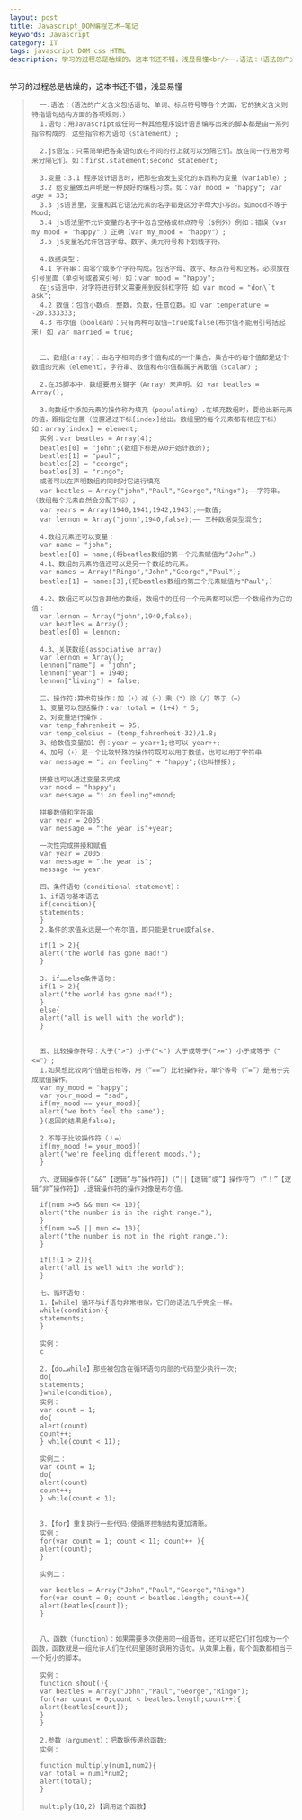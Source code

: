```yaml
---
layout: post
title: Javascript_DOM编程艺术—笔记
keywords: Javascript
category: IT
tags: javascript DOM css HTML
description: 学习的过程总是枯燥的，这本书还不错，浅显易懂<br/>一.语法：（语法的广义含义包括语句、单词、标点符号等各个方面，它的狭义含义则特指语句结构方面的各项规则.）<br/>1.语句：用Javascript或任何一种其他程序设计语言编写出来的脚本都是由一系列指令构成的，这些指令称为语句（statement）;
---
```




学习的过程总是枯燥的，这本书还不错，浅显易懂

>		一.语法：（语法的广义含义包括语句、单词、标点符号等各个方面，它的狭义含义则特指语句结构方面的各项规则.）
>		1.语句：用Javascript或任何一种其他程序设计语言编写出来的脚本都是由一系列指令构成的，这些指令称为语句（statement）;
>
>		2.js语法：只需简单把各条语句放在不同的行上就可以分隔它们。放在同一行用分号来分隔它们。如：first.statement;second statement;
>
>		3.变量：3.1 程序设计语言时，把那些会发生变化的东西称为变量（variable）;  
>		3.2 给变量做出声明是一种良好的编程习惯。如：var mood = "happy"; var age = 33;
>		3.3 js语言里，变量和其它语法元素的名字都是区分字母大小写的。如mood不等于Mood;
>		3.4 js语法里不允许变量的名字中包含空格或标点符号（$例外）例如：错误（var my mood = "happy";）正确（var my_mood = "happy"）;
>		3.5 js变量名允许包含字母、数字、美元符号和下划线字符。
>
>		4.数据类型：
>		4.1 字符串：由零个或多个字符构成。包括字母、数字、标点符号和空格。必须放在引号里面（单引号或者双引号）如：var mood = "happy";
>		在js语言中，对字符进行转义需要用到反斜杠字符 如 var mood = "don\`t ask";
>		4.2 数值：包含小数点，整数，负数，任意位数。如 var temperature = -20.333333;
>		4.3 布尔值（boolean）：只有两种可取值—true或false(布尔值不能用引号括起来) 如 var married = true;
>
>
>		二、数组(array)：由名字相同的多个值构成的一个集合，集合中的每个值都是这个数组的元素（element），字符串、数值和布尔值都属于离散值（scalar）;
>
>		2.在JS脚本中，数组要用关键字（Array）来声明。如 var beatles = Array();
>
>		3.向数组中添加元素的操作称为填充（populating）.在填充数组时，要给出新元素的值，跟指定位置（位置通过下标[index]给出。数组里的每个元素都有相应下标）如：array[index] = element;
>		实例：var beatles = Array(4);
>		beatles[0] = "john";(数组下标是从0开始计数的);
>		beatles[1] = "paul";
>		beatles[2] = "ceorge";
>		beatles[3] = "ringo";
>		或者可以在声明数组的同时对它进行填充
>		var beatles = Array("john","Paul","George","Ringo");——字符串。（数组每个元素自然会分配下标）;
>		var years = Array(1940,1941,1942,1943);——数值;
>		var lennon = Array("john",1940,false);—— 三种数据类型混合;
>
>		4.数组元素还可以变量：
>		var name = "john";
>		beatles[0] = name;(将beatles数组的第一个元素赋值为“John”.)
>		4.1、数组的元素的值还可以是另一个数组的元素。
>		var names = Array("Ringo","John","George","Paul");
>		beatles[1] = names[3];(把beatles数组的第二个元素赋值为"Paul";)
>
>		4.2、数组还可以包含其他的数组，数组中的任何一个元素都可以把一个数组作为它的值：
>		var lennon = Array("john",1940,false);
>		var beatles = Array();
>		beatles[0] = lennon;
>
>		4.3、关联数组(associative array)
>		var lennon = Array();
>		lennon["name"] = "john";
>		lennon["year"] = 1940;
>		lennon["living"] = false;
>
>		三、操作符:算术符操作：加（+）减（-）乘（*）除（/）等于（=）
>		1、变量可以包括操作：var total = (1+4) * 5;
>		2、对变量进行操作：
>		var temp_fahrenheit = 95;
>		var temp_celsius = (temp_fahrenheit-32)/1.8;
>		3、给数值变量加1 例：year = year+1;也可以 year++;
>		4、加号（+）是一个比较特殊的操作符既可以用于数值，也可以用于字符串
>		var message = "i an feeling" + "happy";(也叫拼接);
>
>		拼接也可以通过变量来完成
>		var mood = "happy";
>		var message = "i an feeling"+mood;
>
>		拼接数值和字符串
>		var year = 2005;
>		var message = "the year is"+year;
>
>		一次性完成拼接和赋值
>		var year = 2005;
>		var message = "the year is";
>		message += year;
>
>		四、条件语句（conditional statement）：
>		1、if语句基本语法：
>		if(condition){
>		statements;
>		}
>		2.条件的求值永远是一个布尔值，即只能是true或false.
>
>		if(1 > 2){
>		alert("the world has gone mad!")
>		}
>
>		3. if……else条件语句：
>		if(1 > 2){
>		alert("the world has gone mad!");
>		}
>		else{
>		alert("all is well with the world");
>		}
>
>
>		五、比较操作符号：大于(">") 小于("<") 大于或等于(">=") 小于或等于（"<="）;
>		1.如果想比较两个值是否相等，用（“==”）比较操作符，单个等号（“=”）是用于完成赋值操作。
>		var my_mood = "happy";
>		var your_mood = "sad";
>		if(my_mood == your_mood){
>		alert("we both feel the same");
>		}(返回的结果是false);
>
>		2.不等于比较操作符（！=）
>		if(my_mood != your_mood){
>		alert("we're feeling different moods.");
>		} 
>
>		六、逻辑操作符(“&&”【逻辑“与”操作符】)（“||【逻辑“或”】操作符”）（“！”【逻辑“非”操作符】）.逻辑操作符的操作对像是布尔值。
>
>		if(num >=5 && mun <= 10){
>		alert("the number is in the right range.");
>		}
>		if(num >=5 || mun <= 10){
>		alert("the number is not in the right range.");
>		}
>
>		if(!(1 > 2)){
>		alert("all is well with the world");
>		}
>
>		七、循环语句：
>		1.【while】循环与if语句非常相似，它们的语法几乎完全一样。
>		while(condition){
>		statements;
>		}
>
>		实例：
>		c
>
>		2.【do…while】那些被包含在循环语句内部的代码至少执行一次;
>		do{
>		statements;
>		}while(condition);
>		实例：
>		var count = 1;
>		do{
>		alert(count)
>		count++;
>		} while(count < 11);
>
>		实例二：
>		var count = 1;
>		do{
>		alert(count)
>		count++;
>		} while(count < 1);
>
>
>		3.【for】重复执行一些代码;使循环控制结构更加清晰。
>		实例：
>		for(var count = 1; count < 11; count++ ){
>		alert(count);
>		}
>
>		实例二：
>
>		var beatles = Array("John","Paul","George","Ringo")
>		for(var count = 0; count < beatles.length; count++){
>		alert(beatles[count]);
>		}
>
>
>		八、函数（function）：如果需要多次使用同一组语句，还可以把它们打包成为一个函数，函数就是一组允许人们在代码里随时调用的语句。从效果上看，每个函数都相当于一个短小的脚本。
>
>		实例：
>		function shout(){
>		var beatles = Array("John","Paul","George","Ringo");
>		for(var count = 0;count < beatles.length;count++){
>		alert(beatles[count]);
>		}
>		}
>
>		2.参数（argument）：把数据传递给函数;
>		实例：
>
>		function multiply(num1,num2){
>		var total = num1*num2;
>		alert(total);
>		}
>
>		multiply(10,2)【调用这个函数】